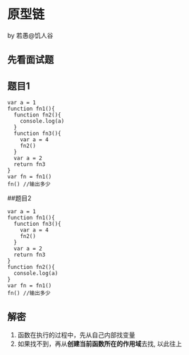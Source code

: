 # 原型链
by 若愚@饥人谷

## 先看面试题

## 题目1
```
var a = 1
function fn1(){
  function fn2(){
    console.log(a)
  }
  function fn3(){
    var a = 4
    fn2()
  }
  var a = 2
  return fn3
}
var fn = fn1()
fn() //输出多少
```


##题目2

```
var a = 1
function fn1(){
  function fn3(){
    var a = 4
    fn2()
  }
  var a = 2
  return fn3
}
function fn2(){
  console.log(a)
}
var fn = fn1()
fn() //输出多少
```
## 解密
1. 函数在执行的过程中，先从自己内部找变量
2. 如果找不到，再从**创建当前函数所在的作用域**去找, 以此往上
